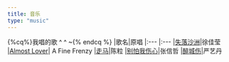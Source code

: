 ```yaml
---
title: 音乐
type: "music"
---
```

{%cq%}我唱的歌 ^ ^ ~{% endcq %}
|歌名|原唱
|:--- |:---
|[失落沙洲](http://kg.qq.com/share.html?s=qOBlU5qtZjMQsq2e)|徐佳莹
|[Almost Lover](http://kg.qq.com/share.html?s=6BOQuf6JiyFGb6lQ)| A Fine Frenzy
|[走马](https://kg.qq.com/node/play?s=k47gd8kwrto-bkXJ&g_f=personal)|陈粒
|[别怕我伤心](https://kg.qq.com/node/play?s=Cyx5KlCbaspsVCYK&g_f=personal)|张信哲
|[醉城伤](http://kg.qq.com/share.html?s=KVicCSK_QtmKVKU6)|严艺丹
